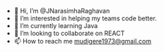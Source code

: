 - 👋 Hi, I’m @JNarasimhaRaghavan
- 👀 I’m interested in helping my teams code better.
- 🌱 I’m currently learning Java
- 💞️ I’m looking to collaborate on REACT
- 📫 How to reach me mudigere1973@gmail.com

<!---
JNarasimhaRaghavan/JNarasimhaRaghavan is a ✨ special ✨ repository because its `README.md` (this file) appears on your GitHub profile.
You can click the Preview link to take a look at your changes.
--->
